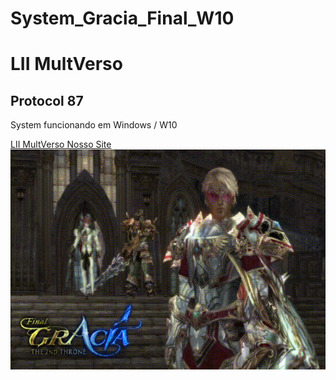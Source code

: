 # System_Gracia_Final_W10

<h1>LII MultVerso</h1>

<h2>Protocol 87</h2>

System funcionando em Windows / W10

<a href="https://l2multverso.com.br/" alt="Nosso Site"  target="_blank" > LII MultVerso Nosso Site </a>
<img align="right" alt="Programdor" height="352" width="626" src="https://github.com/terrygomes/System_Gracia_Final_W10/blob/Projeto-Emprego/gracia.gif">
